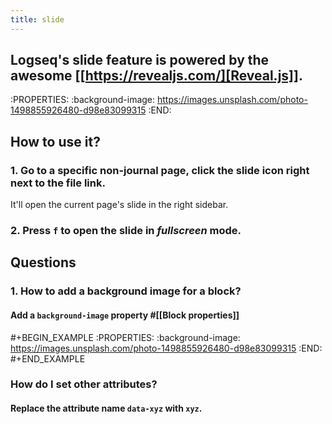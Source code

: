```yaml
---
title: slide
---
```


## Logseq's slide feature is powered by the awesome [[https://revealjs.com/][Reveal.js]].
:PROPERTIES:
:background-image: https://images.unsplash.com/photo-1498855926480-d98e83099315 
:END:
## **How to use it?**
### 1. Go to a specific non-journal page, click the slide icon right next to the file link.
It'll open the current page's slide in the right sidebar.
### 2. Press `f` to open the slide in _fullscreen_ mode.
## **Questions**
### 1. How to add a background image for a block?
#### Add a `background-image` property #[[Block properties]] 
#+BEGIN_EXAMPLE
:PROPERTIES:
:background-image: https://images.unsplash.com/photo-1498855926480-d98e83099315 
:END:
#+END_EXAMPLE
### How do I set other attributes?
#### Replace the attribute name `data-xyz` with `xyz`.
